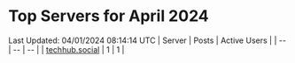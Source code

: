 # Top Servers for April 2024
Last Updated: 04/01/2024 08:14:14 UTC
| Server | Posts | Active Users |
| -- | -- | -- |
| [techhub.social](https://techhub.social/tags/PowerShell) | 1 | 1 |
